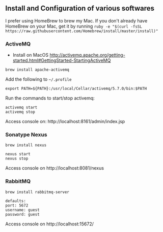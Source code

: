 Install and Configuration of various softwares
---

I prefer using HomeBrew to brew my Mac. If you don't already have HomeBrew on your Mac, get it by running
`ruby -e "$(curl -fsSL https://raw.githubusercontent.com/Homebrew/install/master/install)"`

### ActiveMQ

- Install on MacOS
http://activemq.apache.org/getting-started.html#GettingStarted-StartingActiveMQ

`brew install apache-activemq`

Add the following to `~/.profile`

```
export PATH=${PATH}:/usr/local/Cellar/activemq/5.7.0/bin:$PATH
```

Run the commands to start/stop activemq:
```
activemq start
activemq stop
```

Access console on: http://localhost:8161/admin/index.jsp

### Sonatype Nexus

```
brew install nexus

nexus start
nexus stop
```

Access console on http://localhost:8081/nexus

### RabbitMQ

```
brew install rabbitmq-server

defaults:
port: 5672
username: guest
password: guest
```

Access console on http://localhost:15672/
